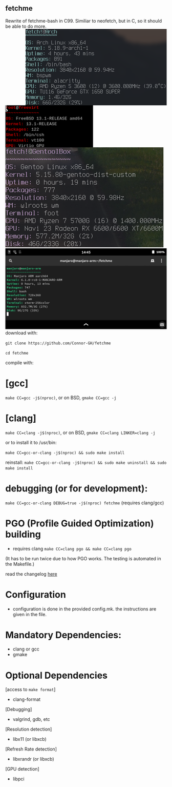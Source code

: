 ## fetchme
Rewrite of fetchme-bash in C99. Similiar to neofetch, but in C, so it should be able to do more.
<img src="screenshots/arch.png" align="right">

<img src="screenshots/freebsd.png" align="left">
<img src="screenshots/gentoo.png">
<img src="screenshots/pinephone.png">
download with:

``git clone https://github.com/Connor-GH/fetchme``

``cd fetchme``

compile with:

# [gcc]

``make CC=gcc -j$(nproc)``, or on BSD, ``gmake CC=gcc -j``

# [clang]

``make CC=clang -j$(nproc)``, or on BSD, ``gmake CC=clang LINKER=clang -j``

or to install it to /usr/bin:

``make CC=gcc-or-clang -j$(nproc) && sudo make install``

reinstall:
``make CC=gcc-or-clang -j$(nproc) && sudo make uninstall && sudo make install``

# debugging (or for development):

``make CC=gcc-or-clang DEBUG=true -j$(nproc) fetchme`` (requires clang/gcc)


# PGO (Profile Guided Optimization) building
- requires clang
``make CC=clang pgo && make CC=clang pgo``

(It has to be run twice due to how PGO works. The testing is automated in the Makefile.)


read the changelog
<a href="docs/CHANGELOG.md">here</a>

# Configuration
- configuration is done in the provided config.mk. the instructions are given in the file.

# Mandatory Dependencies:
- clang or gcc
- gmake

# Optional Dependencies
[access to ``make format``]
- clang-format

[Debugging]
- valgrind, gdb, etc

[Resolution detection]
- libx11 (or libxcb)

[Refresh Rate detection]
- libxrandr (or libxcb)

[GPU detection]
- libpci
